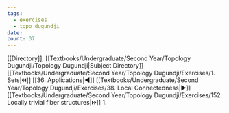 ```yaml
---
tags:
  - exercises
  - topo_dugundji
date: 
count: 37
---
```

[[Directory]], [[Textbooks/Undergraduate/Second Year/Topology Dugundji/Topology Dugundji|Subject Directory]]
[[Textbooks/Undergraduate/Second Year/Topology Dugundji/Exercises/1. Sets|🞀🞀]] [[36. Applications|◀]] [[Textbooks/Undergraduate/Second Year/Topology Dugundji/Exercises/38. Local Connectedness|▶]] [[Textbooks/Undergraduate/Second Year/Topology Dugundji/Exercises/152. Locally trivial fiber structures|🞂🞂]]
1. 